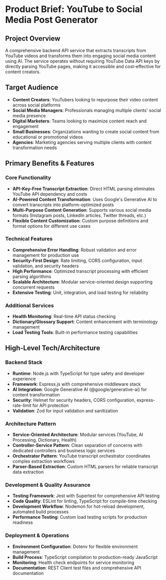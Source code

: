 # Product Brief: YouTube to Social Media Post Generator

## Project Overview

A comprehensive backend API service that extracts transcripts from YouTube videos and transforms them into engaging social media content using AI. The service operates without requiring YouTube Data API keys by directly parsing YouTube pages, making it accessible and cost-effective for content creators.

## Target Audience

- **Content Creators**: YouTubers looking to repurpose their video content across social platforms
- **Social Media Managers**: Professionals managing multiple clients' social media presence
- **Digital Marketers**: Teams looking to maximize content reach and engagement
- **Small Businesses**: Organizations wanting to create social content from educational or promotional videos
- **Agencies**: Marketing agencies serving multiple clients with content transformation needs

## Primary Benefits & Features

### Core Functionality

- **API-Key-Free Transcript Extraction**: Direct HTML parsing eliminates YouTube API dependency and costs
- **AI-Powered Content Transformation**: Uses Google's Generative AI to convert transcripts into platform-optimized posts
- **Multi-Purpose Content Generation**: Supports various social media formats (Instagram posts, LinkedIn articles, Twitter threads, etc.)
- **Flexible Content Customization**: Custom purpose definitions and format options for different use cases

### Technical Features

- **Comprehensive Error Handling**: Robust validation and error management for production use
- **Security-First Design**: Rate limiting, CORS configuration, input validation, and security headers
- **High Performance**: Optimized transcript processing with efficient parsing algorithms
- **Scalable Architecture**: Modular service-oriented design supporting concurrent requests
- **Extensive Testing**: Unit, integration, and load testing for reliability

### Additional Services

- **Health Monitoring**: Real-time API status checking
- **Dictionary/Glossary Support**: Content enhancement with terminology management
- **Load Testing Tools**: Built-in performance testing capabilities

## High-Level Tech/Architecture

### Backend Stack

- **Runtime**: Node.js with TypeScript for type safety and developer experience
- **Framework**: Express.js with comprehensive middleware stack
- **AI Integration**: Google Generative AI (@google/generative-ai) for content transformation
- **Security**: Helmet for security headers, CORS configuration, express-rate-limit for API protection
- **Validation**: Zod for input validation and sanitization

### Architecture Pattern

- **Service-Oriented Architecture**: Modular services (YouTube, AI Processing, Dictionary, Health)
- **Controller-Service Pattern**: Clean separation of concerns with dedicated controllers and business logic services
- **Orchestrator Pattern**: YouTube transcript orchestrator coordinates complex extraction workflows
- **Parser-Based Extraction**: Custom HTML parsers for reliable transcript data extraction

### Development & Quality Assurance

- **Testing Framework**: Jest with Supertest for comprehensive API testing
- **Code Quality**: ESLint for linting, TypeScript for compile-time checking
- **Development Workflow**: Nodemon for hot-reload development, automated build processes
- **Performance Testing**: Custom load testing scripts for production readiness

### Deployment & Operations

- **Environment Configuration**: Dotenv for flexible environment management
- **Build Process**: TypeScript compilation to production-ready JavaScript
- **Monitoring**: Health check endpoints for service monitoring
- **Documentation**: REST Client test files and comprehensive API documentation
